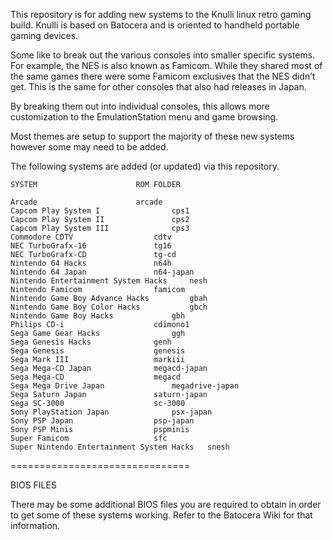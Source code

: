 This repository is for adding new systems to the Knulli linux retro gaming build.  Knulli is based on Batocera and is oriented to handheld portable gaming devices.

Some like to break out the various consoles into smaller specific systems.  For example, the NES is also known as Famicom.  While they shared most of the same games there were some Famicom exclusives that the NES didn’t get.  This is the same for other consoles that also had releases in Japan.

By breaking them out into individual consoles, this allows more customization to the EmulationStation menu and game browsing.

Most themes are setup to support the majority of these new systems however some may need to be added.

The following systems are added (or updated) via this repository.  
```
SYSTEM						ROM FOLDER

Arcade						arcade
Capcom Play System I				cps1
Capcom Play System II				cps2
Capcom Play System III				cps3
Commodore CDTV					cdtv
NEC TurboGrafx-16				tg16
NEC TurboGrafx-CD				tg-cd
Nintendo 64 Hacks				n64h
Nintendo 64 Japan				n64-japan
Nintendo Entertainment System Hacks		nesh
Nintendo Famicom				famicom
Nintendo Game Boy Advance Hacks			gbah
Nintendo Game Boy Color Hacks			gbch
Nintendo Game Boy Hacks				gbh
Philips CD-i					cdimono1
Sega Game Gear Hacks				ggh
Sega Genesis Hacks				genh
Sega Genesis					genesis
Sega Mark III					markiii
Sega Mega-CD Japan				megacd-japan
Sega Mega-CD					megacd
Sega Mega Drive Japan				megadrive-japan
Sega Saturn Japan				saturn-japan
Sega SC-3000					sc-3000
Sony PlayStation Japan				psx-japan
Sony PSP Japan					psp-japan
Sony PSP Minis					pspminis
Super Famicom					sfc
Super Nintendo Entertainment System Hacks	snesh
```

===============================

BIOS FILES

There may be some additional BIOS files you are required to obtain in order to get some of these systems  working.  Refer to the Batocera Wiki for that information.
